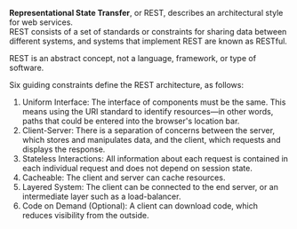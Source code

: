 **Representational State Transfer**, or REST, describes an architectural style for web services.  
REST consists of a set of standards or constraints for sharing data between different systems, and systems that implement REST are known as RESTful.  

REST is an abstract concept, not a language, framework, or type of software.  

Six guiding constraints define the REST architecture, as follows:

1. Uniform Interface: The interface of components must be the same. This means using the URI standard to identify resources—in other words, paths that could be entered into the browser's location bar.
1. Client-Server: There is a separation of concerns between the server, which stores and manipulates data, and the client, which requests and displays the response.
1. Stateless Interactions: All information about each request is contained in each individual request and does not depend on session state.
1. Cacheable: The client and server can cache resources.
1. Layered System: The client can be connected to the end server, or an intermediate layer such as a load-balancer.
1. Code on Demand (Optional): A client can download code, which reduces visibility from the outside.
